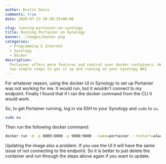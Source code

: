 ```yaml
---
author: Dustin Davis
comments: true
date: 2020-07-23 20:39:35+00:00

slug: running-portainer-on-synology
title: Running Portainer on Synology
banner: ./images/banner.png
categories:
  - Programming & Internet
  - Synology
  - Docker
description:
  Portainer offers more features and control over docker containers. Here are
  two simple steps to get it up and running on your Synology NAS
---
```


For whatever reason, using the docker UI in Synology to set up Portainer was not
working for me. It would run, but it wouldn't connect to my endpoint. Finally I
found that if I ran the docker command from the CLI it would work.

So, to get Portainer running, log in via SSH to your Synology and `sudo` to
`su`.

```bash
sudo su -
```

Then run the following docker command:

```bash
docker run -d -p 8000:8000 -p 9000:9000 --name=portainer --restart=always -v /var/run/docker.sock:/var/run/docker.sock -v /volume1/docker/portainer:/data portainer/portainer:latest
```

Updating the image also a problem. If you use the UI it will have the same issue
of not connecting to the endpoint. So it is better to just delete the container
and run through the steps above again if you want to update.

